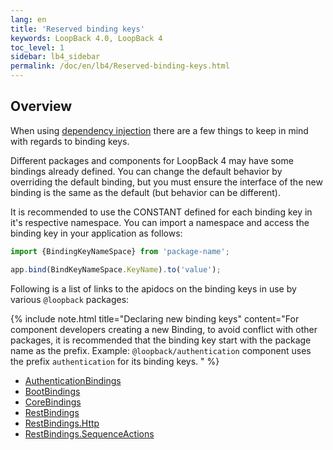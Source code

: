 ```yaml
---
lang: en
title: 'Reserved binding keys'
keywords: LoopBack 4.0, LoopBack 4
toc_level: 1
sidebar: lb4_sidebar
permalink: /doc/en/lb4/Reserved-binding-keys.html
---
```


## Overview

When using [dependency injection](Dependency-injection.md) there are a few
things to keep in mind with regards to binding keys.

Different packages and components for LoopBack 4 may have some bindings already
defined. You can change the default behavior by overriding the default binding,
but you must ensure the interface of the new binding is the same as the default
(but behavior can be different).

It is recommended to use the CONSTANT defined for each binding key in it's
respective namespace. You can import a namespace and access the binding key in
your application as follows:

```js
import {BindingKeyNameSpace} from 'package-name';

app.bind(BindKeyNameSpace.KeyName).to('value');
```

Following is a list of links to the apidocs on the binding keys in use by
various `@loopback` packages:

{% include note.html title="Declaring new binding keys" content="For component
developers creating a new Binding, to avoid conflict with other packages, it is
recommended that the binding key start with the package name as the prefix.
Example: `@loopback/authentication` component uses the prefix `authentication`
for its binding keys.
" %}

- [AuthenticationBindings](http://apidocs.loopback.io/@loopback%2fdocs/authentication.html#AuthenticationBindings)
- [BootBindings](http://apidocs.loopback.io/@loopback%2fdocs/boot.html#BootBindings)
- [CoreBindings](http://apidocs.loopback.io/@loopback%2fdocs/core.html#CoreBindings)
- [RestBindings](http://apidocs.loopback.io/@loopback%2fdocs/rest.html#RestBindings)
- [RestBindings.Http](http://apidocs.loopback.io/@loopback%2fdocs/rest.html#Http)
- [RestBindings.SequenceActions](http://apidocs.loopback.io/@loopback%2fdocs/rest.html#SequenceActions)
